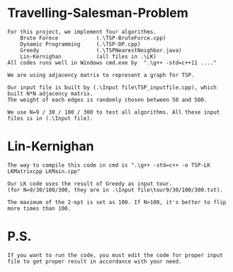 # Travelling-Salesman-Problem

    For this project, we implement four algorithms.
        Brute Forece            (.\TSP-BruteForce.cpp)
        Dynamic Programming     (.\TSP-DP.cpp)
        Greedy                  (.\TSPNearestNeighbor.java)
        Lin-Kernighan           (all files in .\LK)
    All codes runs well in Windows cmd.exe by  ".\g++ -std=c++11 ...." 

    We are using adjacency matrix to represent a graph for TSP.

    Our input file is built by (.\Input file\TSP_inputfile.cpp), which built N*N adjacency matrix. 
    The weight of each edges is randomly chosen between 50 and 500.

    We use N=9 / 30 / 100 / 300 to test all algorithms. All these input files is in (.\Input file).

# Lin-Kernighan

    The way to compile this code in cmd is ".\g++ -std=c++ -o TSP-LK LKMatrixcpp LKMain.cpp"

    Our LK code uses the result of Greedy as input tour.
    (for N=9/30/100/300, they are in .\Input file\tour9/30/100/300.txt).

    The maximum of the 2-opt is set as 100. If N>100, it's better to flip more times than 100. 

# P.S. 
    If you want to run the code, you must edit the code for proper input file to get proper result in accordance with your need.
